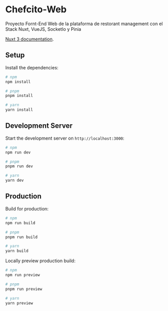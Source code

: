 # Chefcito-Web
Proyecto Fornt-End Web de la plataforma de restorant management con el Stack Nuxt, VueJS, SocketIo y Pinia 


[Nuxt 3 documentation](https://nuxt.com/docs/getting-started/introduction).

## Setup

Install the dependencies:

```bash
# npm
npm install

# pnpm
pnpm install

# yarn
yarn install
```

## Development Server

Start the development server on `http://localhost:3000`:

```bash
# npm
npm run dev

# pnpm
pnpm run dev

# yarn
yarn dev
```

## Production

Build for production:

```bash
# npm
npm run build

# pnpm
pnpm run build

# yarn
yarn build
```

Locally preview production build:

```bash
# npm
npm run preview

# pnpm
pnpm run preview

# yarn
yarn preview
```